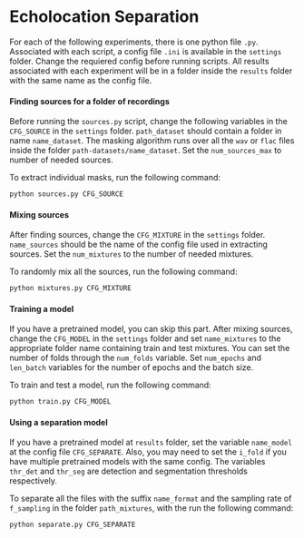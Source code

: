# Echolocation Separation

For each of the following experiments, there is one python file `.py`. Associated with each script, a config file `.ini` is available in the `settings` folder. Change the requiered config before running scripts. All results associated with each experiment will be in a folder inside the `results` folder with the same name as the config file.

#### Finding sources for a folder of recordings
Before running the `sources.py` script, change the following variables in the `CFG_SOURCE` in the `settings` folder. `path_dataset` should contain a folder in name `name_dataset`. The masking algorithm runs over all the `wav` or `flac` files inside the folder `path-datasets/name_dataset`. Set the `num_sources_max` to number of needed sources.

To extract individual masks, run the following command:  
``` bash
python sources.py CFG_SOURCE
```
#### Mixing sources
After finding sources, change the `CFG_MIXTURE` in the `settings` folder. `name_sources` should be the name of the config file used in extracting sources. Set the `num_mixtures` to the number of needed mixtures. 

To randomly mix all the sources, run the following command:
```bash
python mixtures.py CFG_MIXTURE
```

#### Training a model
If you have a pretrained model, you can skip this part. After mixing sources, change the `CFG_MODEL` in the `settings` folder and set `name_mixtures` to the appropriate folder name containing train and test mixtures. You can set the number of folds through the `num_folds` variable. Set `num_epochs` and `len_batch` variables for the number of epochs and the batch size.  

To train and test a model, run the following command:
```bash
python train.py CFG_MODEL
```

#### Using a separation model
If you have a pretrained model at `results` folder, set the variable `name_model` at the config file `CFG_SEPARATE`. Also, you may need to set the `i_fold` if you have multiple pretrained models with the same config. The variables `thr_det` and `thr_seg` are detection and segmentation thresholds respectively.  

To separate all the files with the suffix `name_format` and the sampling rate of `f_sampling` in the folder `path_mixtures`, with the run the following command:
```bash
python separate.py CFG_SEPARATE
```
